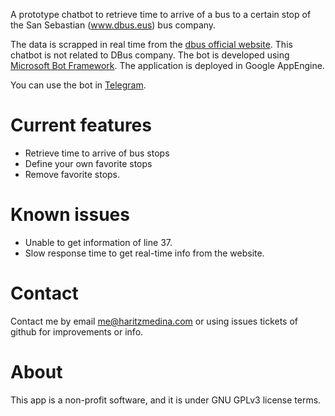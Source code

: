 A prototype chatbot to retrieve time to arrive of a bus to a certain stop of the San Sebastian (www.dbus.eus) bus company.

The data is scrapped in real time from the [dbus official website](http://dbus.eus). This chatbot is not related to DBus company.
The bot is developed using [Microsoft Bot Framework](https://dev.botframework.com/).
The application is deployed in Google AppEngine.

You can use the bot in [Telegram](https://telegram.me/dbusbot). 
 
# Current features
* Retrieve time to arrive of bus stops
* Define your own favorite stops
* Remove favorite stops.
 
# Known issues
* Unable to get information of line 37.
* Slow response time to get real-time info from the website.

# Contact
Contact me by email me@haritzmedina.com or using issues tickets of github for improvements or info.

# About
This app is a non-profit software, and it is under GNU GPLv3 license terms.